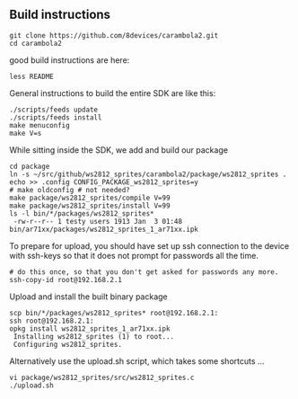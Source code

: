 Build instructions
------------------

    git clone https://github.com/8devices/carambola2.git
    cd carambola2
 
good build instructions are here:

    less README

General instructions to build the entire SDK are like this:

    ./scripts/feeds update
    ./scripts/feeds install
    make menuconfig 
    make V=s

While sitting inside the SDK, we add and build our package

    cd package
    ln -s ~/src/github/ws2812_sprites/carambola2/package/ws2812_sprites .
    echo >> .config CONFIG_PACKAGE_ws2812_sprites=y
    # make oldconfig # not needed?
    make package/ws2812_sprites/compile V=99
    make package/ws2812_sprites/install V=99
    ls -l bin/*/packages/ws2812_sprites*
     -rw-r--r-- 1 testy users 1913 Jan  3 01:48 bin/ar71xx/packages/ws2812_sprites_1_ar71xx.ipk

To prepare for upload, you should have set up ssh connection to the device with ssh-keys so that it does 
not prompt for passwords all the time.

    # do this once, so that you don't get asked for passwords any more.
    ssh-copy-id root@192.168.2.1

Upload and install the built binary package

    scp bin/*/packages/ws2812_sprites* root@192.168.2.1:
    ssh root@192.168.2.1:
    opkg install ws2812_sprites_1_ar71xx.ipk
     Installing ws2812_sprites (1) to root...
     Configuring ws2812_sprites.

Alternatively use the upload.sh script, which takes some shortcuts ...

    vi package/ws2812_sprites/src/ws2812_sprites.c
    ./upload.sh
    
